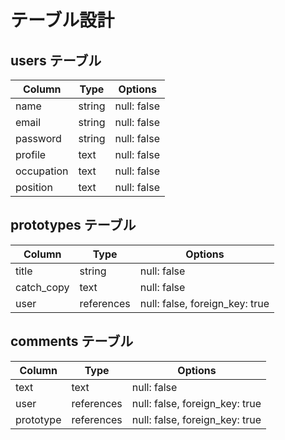 # テーブル設計

## users テーブル

| Column     | Type   | Options     |
| ---------- | ------ | ----------- |
| name       | string | null: false |
| email      | string | null: false |
| password   | string | null: false |
| profile    | text   | null: false |
| occupation | text   | null: false |
| position   | text   | null: false |

## prototypes テーブル

| Column     | Type      | Options     |
| ---------- | --------- | ----------- |
| title      | string    | null: false |
| catch_copy | text      | null: false |
| user       |references | null: false, foreign_key: true |


## comments テーブル

| Column      | Type       | Options                        |
| ----------- | ---------- | ------------------------------ |
| text        | text       | null: false |
| user        | references | null: false, foreign_key: true |
| prototype   | references | null: false, foreign_key: true |